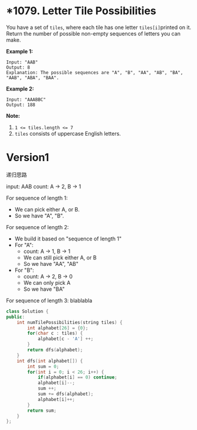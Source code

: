# *1079. Letter Tile Possibilities

You have a set of `tiles`, where each tile has one letter `tiles[i]`printed on it. Return the number of possible non-empty sequences of letters you can make.

**Example 1:**

```
Input: "AAB"
Output: 8
Explanation: The possible sequences are "A", "B", "AA", "AB", "BA", "AAB", "ABA", "BAA".
```

**Example 2:**

```
Input: "AAABBC"
Output: 188
```

**Note:**

1. `1 <= tiles.length <= 7`
2. `tiles` consists of uppercase English letters.

# Version1

递归思路

input: AAB count: A -> 2, B -> 1

For sequence of length 1:

- We can pick either A, or B.
- So we have "A", "B".

For sequence of length 2:

- We build it based on "sequence of length 1"
- For "A":
  - count: A -> 1, B -> 1
  - We can still pick either A, or B
  - So we have "AA", "AB"
- For "B":
  - count: A -> 2, B -> 0
  - We can only pick A
  - So we have "BA"

For sequence of length 3: blablabla

```cpp
class Solution {
public:
    int numTilePossibilities(string tiles) {
        int alphabet[26] = {0};
        for(char c : tiles) {
            alphabet[c - 'A'] ++;
        }
        return dfs(alphabet);
    }
    int dfs(int alphabet[]) {
        int sum = 0;
        for(int i = 0; i < 26; i++) {
            if(alphabet[i] == 0) continue;
            alphabet[i]--;
            sum ++;
            sum += dfs(alphabet);
            alphabet[i]++;
        }
        return sum;
    }
};
```